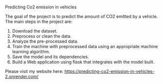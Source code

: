 Predicting Co2 emission in vehicles

The goal of the project is to predict the amount of CO2 emitted by a vehicle.
The main steps in the project are:
1. Download the dataset.
2. Preprocess or clean the data.
3. Analyze the pre-processed data.
4. Train the machine with preprocessed data using an appropriate machine learning algorithm.
5. Save the model and its dependencies.
6. Build a Web application using flask that integrates with the model built.

Please visit my website here:
https://predicting-co2-emission-in-vehicles-2.onrender.com/
